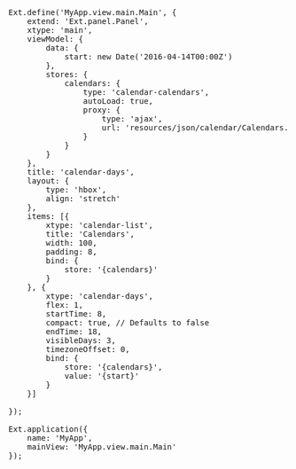 <pre class="runnable run">Ext.define('MyApp.view.main.Main', {
    extend: 'Ext.panel.Panel',
    xtype: 'main', 
    viewModel: {
        data: {
            start: new Date('2016-04-14T00:00Z')
        },
        stores: {
            calendars: {
                type: 'calendar-calendars',
                autoLoad: true,
                proxy: {
                    type: 'ajax',
                    url: 'resources/json/calendar/Calendars.json'
                }
            }
        }
    }, 
    title: 'calendar-days',
    layout: {
        type: 'hbox',
        align: 'stretch'
    },
    items: [{
        xtype: 'calendar-list',
        title: 'Calendars',
        width: 100,
        padding: 8,
        bind: {
            store: '{calendars}'
        }
    }, {
        xtype: 'calendar-days',
        flex: 1,
        startTime: 8,
        compact: true, // Defaults to false
        endTime: 18,
        visibleDays: 3,
        timezoneOffset: 0,
        bind: {
            store: '{calendars}',
            value: '{start}'
        }
    }]

});

Ext.application({
    name: 'MyApp',
    mainView: 'MyApp.view.main.Main'
});

</pre>